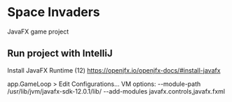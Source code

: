 # Space Invaders

JavaFX game project

## Run project with IntelliJ

Install JavaFX Runtime (12)
https://openjfx.io/openjfx-docs/#install-javafx

app.GameLoop > Edit Configurations...
VM options: --module-path /usr/lib/jvm/javafx-sdk-12.0.1/lib/ --add-modules javafx.controls,javafx.fxml
